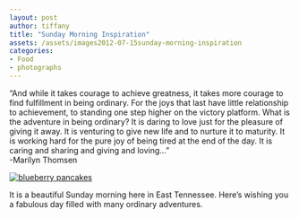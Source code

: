 ```yaml
---
layout: post
author: tiffany
title: "Sunday Morning Inspiration"
assets: /assets/images2012-07-15sunday-morning-inspiration
categories: 
- Food
- photographs
---
```


“And while it takes courage to achieve greatness, it takes more courage to find fulfillment in being ordinary. For the joys that last have little relationship to achievement, to standing one step higher on the victory platform. What is the adventure in being ordinary? It is daring to love just for the pleasure of giving it away. It is venturing to give new life and to nurture it to maturity. It is working hard for the pure joy of being tired at the end of the day. It is caring and sharing and giving and loving…”  
-Marilyn Thomsen

[![blueberry pancakes](jekyll_uploads/2012/07/blueberrypancakes-575x382.jpg "blueberrypancakes")](http://www.sweetpeonies.com/2012/07/sunday-morning-inspiration/blueberrypancakes/)

It is a beautiful Sunday morning here in East Tennessee. Here’s wishing you a fabulous day filled with many ordinary adventures.